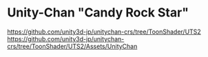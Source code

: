 # Unity-Chan "Candy Rock Star"

https://github.com/unity3d-jp/unitychan-crs/tree/ToonShader/UTS2
https://github.com/unity3d-jp/unitychan-crs/tree/ToonShader/UTS2/Assets/UnityChan

